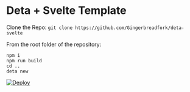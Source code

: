 # Deta + Svelte Template
Clone the Repo:
```git clone https://github.com/Gingerbreadfork/deta-svelte```

From the root folder of the repository:
```cd svelte
npm i
npm run build
cd ..
deta new
```

[![Deploy](https://button.deta.dev/1/svg)](https://go.deta.dev/deploy?repo=your-repo-url)
